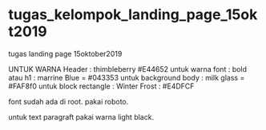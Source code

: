 # tugas_kelompok_landing_page_15okt2019
tugas landing page 15oktober2019


UNTUK WARNA Header : thimbleberry #E44652
untuk warna font : bold atau h1 : marrine Blue = #043353
untuk background body : milk glass = #FAF8f0
untuk block rectangle : Winter Frost : #E4DFCF

font sudah ada di root. pakai roboto.

untuk text paragraft pakai warna light black.



